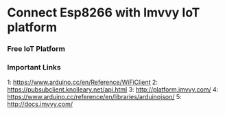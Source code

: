 # Connect Esp8266 with Imvvy IoT platform 
### Free IoT Platform




### Important Links
1: https://www.arduino.cc/en/Reference/WiFiClient
2: https://pubsubclient.knolleary.net/api.html
3: http://platform.imvvy.com/
4: https://www.arduino.cc/reference/en/libraries/arduinojson/
5: http://docs.imvvy.com/


